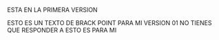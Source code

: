 ESTA EN LA PRIMERA VERSION

ESTO ES UN TEXTO DE BRACK POINT PARA MI VERSION 01 NO TIENES QUE RESPONDER A ESTO ES PARA MI
